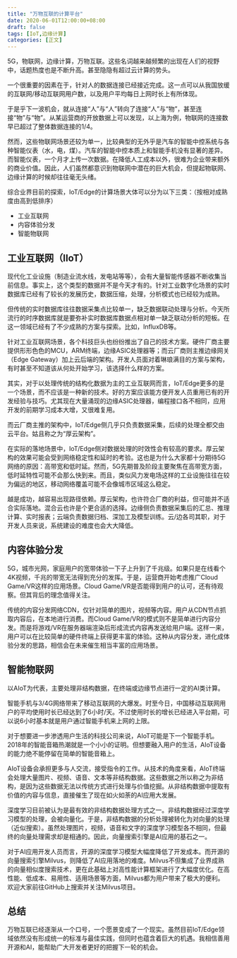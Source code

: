 ```yaml
---
title: "万物互联的计算平台"
date: 2020-06-01T12:00:00+08:00
draft: false
tags: [IoT,边缘计算]
categories: [正文]
---
```


5G，物联网，边缘计算，万物互联。这些名词越来越频繁的出现在人们的视野中，话题热度也是不断升高。甚至隐隐有超过云计算的势头。

一个很重要的因素在于，针对人的数据连接已经接近完成。这一点可以从我国放缓的互联网/移动互联网用户数，以及用户平均每日上网时长上有所体现。

于是乎下一波机会，就从连接“人”与“人”转向了连接“人”与“物”，甚至连接“物”与“物”。从某运营商的开放数据上可以发现，以上海为例，物联网的连接数早已超过了整体数据连接的1/4。

然而，这些物联网场景还较为单一，比较典型的无外乎是汽车的智能中控系统与各种智能仪表（水，电，煤）。汽车的智能中控本质上和智能手机没有显著的差异。而智能仪表，一个月才上传一次数据。在降低人工成本以外，很难为企业带来额外的商业价值。因此，人们虽然都意识到物联网中潜在的巨大机会，但提起物联网、边缘计算的时候却往往毫无头绪。

综合业界目前的探索，IoT/Edge的计算场景大体可以分为以下三类：（按相对成熟度由高到低排序）

- 工业互联网
- 内容体验分发
- 智能物联网

## 工业互联网（IIoT）

现代化工业设施（制造业流水线，发电站等等），会有大量智能传感器不断收集当前信息。事实上，这个类型的数据并不是今天才有的。针对工业数字化场景的实时数据库已经有了较长的发展历史，数据压缩，处理，分析模式也已经较为成熟。

但传统的实时数据库往往数据采集点比较单一，缺乏数据联动处理与分析。今天所流行的时序数据库就是要弥补实时数据库数据点相对单一缺乏联动分析的短板。在这一领域已经有了不少成熟的方案与探索。比如，InfluxDB等。

针对工业互联网场景，各个科技巨头也纷纷推出了自己的技术方案。硬件厂商主要提供形形色色的MCU，ARM终端，边缘ASIC处理器等；而云厂商则主推边缘网关（Edge Gateway）加上云后端的架构。开发人员面对着琳琅满目的方案与架构，有时甚至不知道该从何处开始学习，该选择什么样的方案。

其实，对于以处理传统的结构化数据为主的工业互联网而言，IoT/Edge更多的是一个场景，而不应该是一种新的技术。好的方案应该能方便开发人员重用已有的开发经验与技巧。尤其现在大量涌现的边缘ASIC处理器，编程接口各不相同，应用开发的前期学习成本大增，又很难复用。

而云厂商主推的架构中，IoT/Edge侧几乎只负责数据采集，后续的处理全都交由云平台。姑且称之为“厚云架构”。

在实际的落地场景中，IoT/Edge侧对数据处理的时效性会有较高的要求。厚云架构的效果可能会受到网络稳定性和延时的考验。这也是为什么大家都十分期待5G网络的原因：高带宽和低时延。然而，5G先期普及阶段主要聚焦在高带宽方面，低时延特性可能不会那么快到来。而且，类似风力发电场这样的工业设施往往在较为偏远的地区，移动网络覆盖可能不会像城市区域这么稳定。

越是成功，越容易出现路径依赖。厚云架构，也许符合厂商的利益，但可能并不适合实际落地。混合云也许是个更合适的选择。边缘侧负责数据采集后的汇总、推理计算、实时报表；云端负责数据归档、深加工及模型训练。云/边各司其职，对于开发人员来说，系统建设的难度也会大大降低。

## 内容体验分发

5G，城市光网，家庭用户的宽带体验一下子上升到了千兆级。如果只是在线看个4K视频，千兆的带宽无法得到充分的发挥。于是，运营商开始考虑推广Cloud Game/VR这样的应用场景。Cloud Game/VR是否能得到用户的认可，还有待观察。但其背后的理念值得关注。

传统的内容分发网络CDN，仅针对简单的图片，视频等内容。用户从CDN节点抓取内容后，在本地进行消费。而Cloud Game/VR的模式则不是简单进行内容分发。而是将游戏/VR在服务器端渲染后形成流式内容再发送给用户端。这样一来，用户可以在比较简单的硬件终端上获得更丰富的体验。这种从内容分发，进化成体验分发的思路，相信会在未来催生相当丰富的应用场景。

## 智能物联网

以AIoT为代表，主要处理非结构数据，在终端或边缘节点进行一定的AI类计算。

智能手机与3/4G网络带来了移动互联网的大爆发。时至今日，中国移动互联网用户的平均使用时长已经达到了6小时/天。不过使用时长的增长已经进入平台期，可以说6小时基本就是用户通过智能手机来上网的上限。

对于想要进一步渗透用户生活的科技公司来说，AIoT可能是下一个智能手机。2018年的智能音箱热潮就是一个小小的证明。但想要融入用户的生活，AIoT设备的能力绝不能停留在简单的智能音箱上。

AIoT设备会承担更多与人交流，接受指令的工作。从技术的角度来看，AIoT终端会处理大量图片、视频、语音、文本等非结构数据。这些数据之所以称之为非结构，是因为这些数据无法以传统方式进行处理与价值挖掘。从非结构数据中提取有价值的内容与信息，直接催生了现在如火如荼的AI应用大发展。

深度学习目前被认为是最有效的非结构数据处理方式之一。非结构数据经过深度学习模型的处理，会被向量化。于是，非结构数据的分析处理被转化为对向量的处理（近似搜索）。虽然处理图片，视频，语音和文字的深度学习模型各不相同，但最终的向量处理需求却是相通的。因此，向量搜索引擎是AI应用的基石之一。

对于AI应用开发人员而言，开源的深度学习模型大幅度降低了开发成本。而开源的向量搜索引擎Milvus，则降低了AI应用落地的难度。Milvus不但集成了业界成熟的向量相似度搜索技术，更在此基础上对高性能计算框架进行了大幅度优化。在高性能、低成本、易用性、适用场景等方面，Milvus都为用户带来了极大的便利。欢迎大家前往GitHub上搜索并关注Milvus项目。

## 总结

万物互联已经逐渐从一个口号，一个愿景变成了一个现实。虽然目前IoT/Edge领域依然没有形成统一的标准与最佳实践，但同时也蕴含着巨大的机遇。我相信善用开源和AI，能帮助广大开发者更好的把握下一轮的机会。